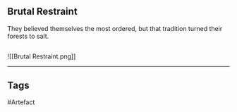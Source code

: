 ## Brutal Restraint
They believed themselves the most ordered, but that tradition turned their forests to salt.
## 
![[Brutal Restraint.png]]

---
## Tags
#Artefact